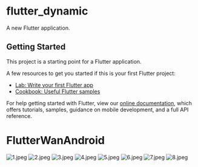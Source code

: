 # flutter_dynamic

A new Flutter application.

## Getting Started

This project is a starting point for a Flutter application.

A few resources to get you started if this is your first Flutter project:

- [Lab: Write your first Flutter app](https://flutter.dev/docs/get-started/codelab)
- [Cookbook: Useful Flutter samples](https://flutter.dev/docs/cookbook)

For help getting started with Flutter, view our
[online documentation](https://flutter.dev/docs), which offers tutorials,
samples, guidance on mobile development, and a full API reference.
# FlutterWanAndroid

![1.jpeg](https://github.com/xiaojinwei/FlutterWanAndroid/blob/master/z_picture/WechatIMG1.jpeg) ![2.jpeg](https://github.com/xiaojinwei/FlutterWanAndroid/blob/master/z_picture/WechatIMG2.jpeg) ![3.jpeg](https://github.com/xiaojinwei/FlutterWanAndroid/blob/master/z_picture/WechatIMG3.jpeg) ![4.jpeg](https://github.com/xiaojinwei/FlutterWanAndroid/blob/master/z_picture/WechatIMG4.jpeg)
![5.jpeg](https://github.com/xiaojinwei/FlutterWanAndroid/blob/master/z_picture/WechatIMG5.jpeg) ![6.jpeg](https://github.com/xiaojinwei/FlutterWanAndroid/blob/master/z_picture/WechatIMG6.jpeg) ![7.jpeg](https://github.com/xiaojinwei/FlutterWanAndroid/blob/master/z_picture/WechatIMG7.jpeg) ![8.jpeg](https://github.com/xiaojinwei/FlutterWanAndroid/blob/master/z_picture/WechatIMG8.jpeg)
